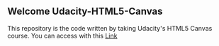 ## Welcome Udacity-HTML5-Canvas

This repository is the code written by taking Udacity's HTML5 Canvas course. You can access with this [Link](https://sangumee.github.io/Udacity-HTML5-Canvas/index.html)
